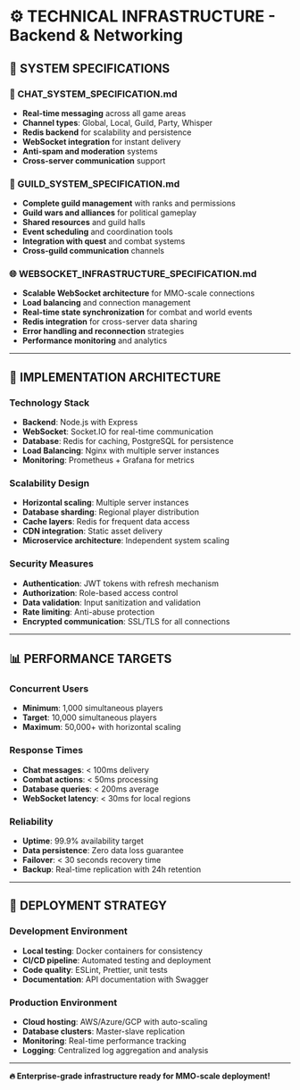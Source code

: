 # ⚙️ TECHNICAL INFRASTRUCTURE - Backend & Networking

## 📁 **SYSTEM SPECIFICATIONS**

### **💬 CHAT_SYSTEM_SPECIFICATION.md**
- **Real-time messaging** across all game areas
- **Channel types**: Global, Local, Guild, Party, Whisper
- **Redis backend** for scalability and persistence
- **WebSocket integration** for instant delivery
- **Anti-spam and moderation** systems
- **Cross-server communication** support

### **🏰 GUILD_SYSTEM_SPECIFICATION.md**
- **Complete guild management** with ranks and permissions
- **Guild wars and alliances** for political gameplay
- **Shared resources** and guild halls
- **Event scheduling** and coordination tools
- **Integration with quest** and combat systems
- **Cross-guild communication** channels

### **🌐 WEBSOCKET_INFRASTRUCTURE_SPECIFICATION.md**
- **Scalable WebSocket architecture** for MMO-scale connections
- **Load balancing** and connection management
- **Real-time state synchronization** for combat and world events
- **Redis integration** for cross-server data sharing
- **Error handling and reconnection** strategies
- **Performance monitoring** and analytics

---

## 🔧 **IMPLEMENTATION ARCHITECTURE**

### **Technology Stack**
- **Backend**: Node.js with Express
- **WebSocket**: Socket.IO for real-time communication
- **Database**: Redis for caching, PostgreSQL for persistence
- **Load Balancing**: Nginx with multiple server instances
- **Monitoring**: Prometheus + Grafana for metrics

### **Scalability Design**
- **Horizontal scaling**: Multiple server instances
- **Database sharding**: Regional player distribution
- **Cache layers**: Redis for frequent data access
- **CDN integration**: Static asset delivery
- **Microservice architecture**: Independent system scaling

### **Security Measures**
- **Authentication**: JWT tokens with refresh mechanism
- **Authorization**: Role-based access control
- **Data validation**: Input sanitization and validation
- **Rate limiting**: Anti-abuse protection
- **Encrypted communication**: SSL/TLS for all connections

---

## 📊 **PERFORMANCE TARGETS**

### **Concurrent Users**
- **Minimum**: 1,000 simultaneous players
- **Target**: 10,000 simultaneous players
- **Maximum**: 50,000+ with horizontal scaling

### **Response Times**
- **Chat messages**: < 100ms delivery
- **Combat actions**: < 50ms processing
- **Database queries**: < 200ms average
- **WebSocket latency**: < 30ms for local regions

### **Reliability**
- **Uptime**: 99.9% availability target
- **Data persistence**: Zero data loss guarantee
- **Failover**: < 30 seconds recovery time
- **Backup**: Real-time replication with 24h retention

---

## 🚀 **DEPLOYMENT STRATEGY**

### **Development Environment**
- **Local testing**: Docker containers for consistency
- **CI/CD pipeline**: Automated testing and deployment
- **Code quality**: ESLint, Prettier, unit tests
- **Documentation**: API documentation with Swagger

### **Production Environment**
- **Cloud hosting**: AWS/Azure/GCP with auto-scaling
- **Database clusters**: Master-slave replication
- **Monitoring**: Real-time performance tracking
- **Logging**: Centralized log aggregation and analysis

---

**🔥 Enterprise-grade infrastructure ready for MMO-scale deployment!**
